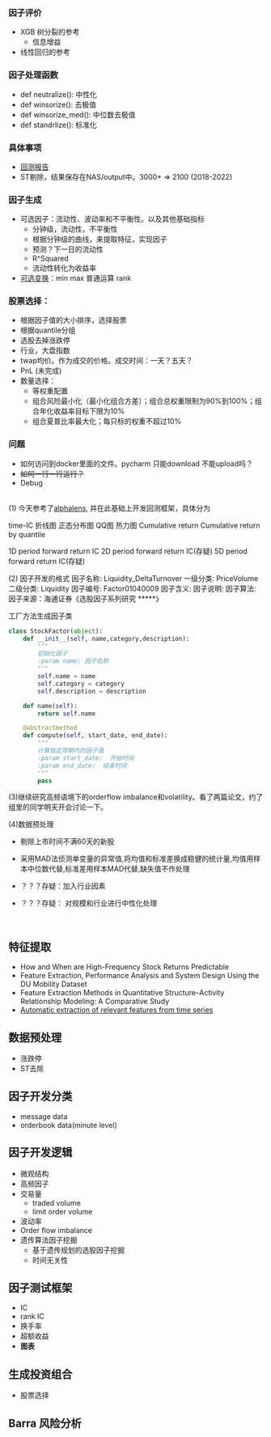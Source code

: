 
### 因子评价
* XGB 树分裂的参考
   * 信息增益 
* 线性回归的参考
### 因子处理函数
* def neutralize(): 中性化
* def winsorize(): 去极值
* def winsorize_med(): 中位数去极值
* def standrlize(): 标准化
### 具体事项
* [回测报告](https://github.com/AutoAlpha2022/AutoAlpha/issues/1)
* ST剔除，结果保存在NAS/output中。3000+ => 2100 (2018-2022)
### 因子生成
* 可选因子：流动性、波动率和不平衡性。以及其他基础指标
  * 分钟级，流动性，不平衡性
  * 根据分钟级的曲线，来提取特征，实现因子
  * 预测？下一日的流动性
  * R^Squared
  * 流动性转化为收益率
* [可选变换](https://github.com/AutoAlpha2022/AutoAlpha/issues/2)：min max 普通运算 rank
### 股票选择：
* 根据因子值的大小排序，选择股票
* 根据quantile分组
* 选股去掉涨跌停
* 行业，大盘指数
* twap均价。作为成交的价格。成交时间：一天？五天？
* PnL (未完成) 
* 数量选择：
    * 等权重配置
    * 组合风险最小化（最小化组合方差）；组合总权重限制为90%到100%；组合年化收益率目标下限为10%
    * 组合夏普比率最大化；每只标的权重不超过10%
### 问题
* 如何访问到docker里面的文件。pycharm 只能download 不能upload吗？
* ~~如何一行一行运行？~~
* Debug

</br> </hr>
(1) 今天参考了[alphalens](https://github.com/quantopian/alphalens), 并在此基础上开发回测框架，具体分为

time-IC 折线图
正态分布图
QQ图
热力图
Cumulative return 
Cumulative return by quantile

1D period forward return IC
2D period forward return IC(存疑)
5D period forward return IC(存疑)

(2) 因子开发的格式
因子名称: Liquidity_DeltaTurnover
一级分类: PriceVolume
二级分类: Liquidity
因子编号: Factor01040009
因子含义: 
因子说明:
因子算法:
因子来源：海通证券《选股因子系列研究 *****》

工厂方法生成因子类

```python
class StockFactor(object):
    def __init__(self, name,category,description):
        """
        初始化因子
        :param name: 因子名称
        """
        self.name = name
        self.category = category
        self.description = description

    def name(self):
        return self.name

    @abstractmethod
    def compute(self, start_date, end_date):
        """
        计算指定周期内的因子值
        :param start_date:  开始时间
        :param end_date:  结束时间
        """
        pass
```



(3)继续研究高频语境下的orderflow imbalance和volatility。看了两篇论文，约了组里的同学明天开会讨论一下。

(4)数据预处理

* 剔除上市时间不满60天的新股

* 采用MAD法侦测单变量的异常值,将均值和标准差换成稳健的统计量,均值用样本中位数代替,标准差用样本MAD代替,缺失值不作处理
* ？？？存疑：加入行业因素
* ？？？存疑： 对规模和行业进行中性化处理





</hr></br>

## 特征提取

* How and When are High-Frequency Stock Returns Predictable
* Feature Extraction, Performance Analysis and System Design Using the DU Mobility Dataset
* Feature Extraction Methods in Quantitative Structure–Activity Relationship Modeling: A Comparative Study
* [Automatic extraction of relevant features from time series](https://github.com/blue-yonder/tsfresh)

## 数据预处理

* 涨跌停
* ST去除

## 因子开发分类

* message data
* orderbook data(minute level)

## 因子开发逻辑

* 微观结构
* 高频因子
* 交易量
  * traded volume
  * limit order volume
* 波动率 
* Order flow imbalance
* 遗传算法因子挖掘
  * 基于遗传规划的选股因子挖掘
  * 时间无关性

## 因子测试框架

* IC
* rank IC
* 换手率
* 超额收益
* **图表**

## 生成投资组合

* 股票选择

## Barra 风险分析
